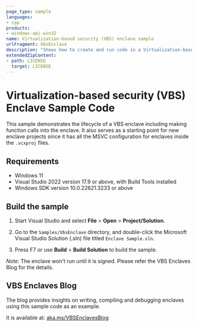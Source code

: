 ```yaml
---
page_type: sample
languages:
- cpp
products:
- windows-api-win32
name: Virtualization-based security (VBS) enclave sample
urlFragment: VbsEnclave
description: "Shows how to create and run code in a Virtualization-based security (VBS) enclave."
extendedZipContent:
- path: LICENSE
  target: LICENSE
---
```


Virtualization-based security (VBS) Enclave Sample Code
=======================

This sample demonstrates the lifecycle of a VBS enclave including making function calls into the enclave. It also serves as a starting point for new enclave projects since it has all the MSVC configuration for enclaves inside the `.vcxproj` files.

Requirements
------------

- Windows 11
- Visual Studio 2022 version 17.9 or above, with Build Tools installed
- Windows SDK version 10.0.22621.3233 or above


Build the sample
----------------

1.  Start Visual Studio and select **File** \> **Open** \> **Project/Solution**.

2.  Go to the `Samples/VbsEnclave` directory, and double-click the Microsoft Visual Studio Solution (.sln) file titled `Enclave Sample.sln`.

3.  Press F7 or use **Build** \> **Build Solution** to build the sample.

*Note*: The enclave won't run until it is signed. Please refer the VBS Enclaves Blog for the details.

VBS Enclaves Blog
---------------------------

The blog provides insights on writing, compiling and debugging enclaves using this sample code as an example.

It is available at: [aka.ms/VBSEnclavesBlog](https://aka.ms/VBSEnclavesBlog)

